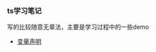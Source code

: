 ### ts学习笔记

写的比较随意无章法，主要是学习过程中的一些demo
- [变量声明](https://github.com/wj100/typeScript/blob/main/1-%E5%8F%98%E9%87%8F%E5%A3%B0%E6%98%8E/index.ts)